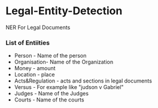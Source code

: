 # Legal-Entity-Detection
NER For Legal Documents
<h3><b>List of Entiities</b></h3>
<ul><li>Person - Name of the person</li>
  <li>Organisation- Name of the Organization</li>
  <li>Money - amount</li>
  <li>Location - place</li>
  <li>Acts&Regulation - acts and sections in legal documents</li>
  <li>Versus - For example like "judson v Gabriel"</li>
  <li>Judges - Name of the Judges</li>
  <li>Courts - Name of the courts</li>
  </ul>

